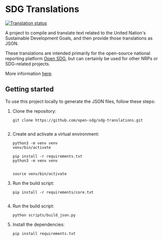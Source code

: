 # SDG Translations

<a href="https://hosted.weblate.org/engage/sdg-translations/">
<img src="https://hosted.weblate.org/widgets/sdg-translations/-/open-graph.png" alt="Translation status" />
</a>

A project to compile and translate text related to the United Nation's
  Sustainable Development Goals, and then provide those translations as JSON.


These translations are intended primarily for the open-source national reporting platform [Open SDG](https://github.com/open-sdg/open-sdg), but can certainly be used for other NRPs or SDG-related projects.

More information [here](https://open-sdg.org/sdg-translations/).

## Getting started

To use this project locally to generate the JSON files, follow these steps:

1. Clone the repository:
   ```shell
   git clone https://github.com/open-sdg/sdg-translations.git


   ```

2. Create and activate a virtual environment:
   ```shell
   python3 -m venv venv
   venv/bin/activate
   ```



   ```shell
   pip install -r requirements.txt
   python3 -m venv venv


   source venv/bin/activate
   ```

3. Run the build script:

   ```shell
   pip install -r requirements/core.txt


   ```

4. Run the build script:

   ```shell
   python scripts/build_json.py
   ```

4. Install the dependencies:
   ```shell
   pip install requirements.txt
   ```
